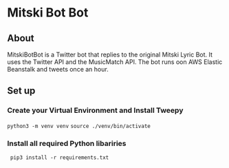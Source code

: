 # Mitski Bot Bot 
## About 

MitskiBotBot is a Twitter bot that replies to the original Mitski Lyric Bot. It uses the Twitter API and the MusicMatch API.
The bot runs oon AWS Elastic Beanstalk and tweets once an hour. 

## Set up 

### Create your Virtual Environment and Install Tweepy 
` python3 -m venv venv `
` source ./venv/bin/activate `

### Install all required Python libariries 
` pip3 install -r requirements.txt`

